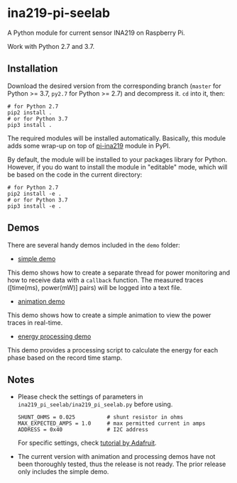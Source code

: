 # ina219-pi-seelab
A Python module for current sensor INA219 on Raspberry Pi.

Work with Python 2.7 and 3.7.

## Installation

Download the desired version from the corresponding branch (`master` for Python >= 3.7, `py2.7` for Python >= 2.7) and decompress it. `cd` into it, then:

```shell
# for Python 2.7
pip2 install .
# or for Python 3.7
pip3 install .
```

The required modules will be installed automatically. Basically, this module adds some wrap-up on top of [pi-ina219](https://pypi.org/project/pi-ina219/) module in PyPI.

By default, the module will be installed to your packages library for Python. However, if you do want to install the module in "editable" mode, which will be based on the code in the current directory:

```shell
# for Python 2.7
pip2 install -e .
# or for Python 3.7
pip3 install -e .
```

## Demos

There are several handy demos included in the `demo` folder:

* [simple demo](./demo/demo_simple.py)

This demo shows how to create a separate thread for power monitoring and how to receive data with a `callback` function. The measured traces ([time(ms), power(mW)] pairs) will be logged into a text file.

* [animation demo](./demo/demo_animate.py)

This demo shows how to create a simple animation to view the power traces in real-time.

* [energy processing demo](./demo/demo_energy/)

This demo provides a processing script to calculate the energy for each phase based on the record time stamp.

## Notes

* Please check the settings of parameters in `ina219_pi_seelab/ina219_pi_seelab.py` before using.

  ```
  SHUNT_OHMS = 0.025          # shunt resistor in ohms
  MAX_EXPECTED_AMPS = 1.0     # max permitted current in amps
  ADDRESS = 0x40              # I2C address
  ```

  For specific settings, check [tutorial by Adafruit](https://learn.adafruit.com/adafruit-ina219-current-sensor-breakout/overview).

* The current version with animation and processing demos have not been thoroughly tested, thus the release is not ready. The prior release only includes the simple demo.

  